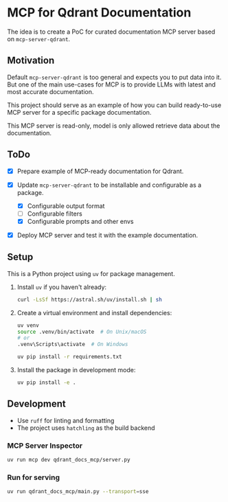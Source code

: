 

# MCP for Qdrant Documentation

The idea is to create a PoC for curated documentation MCP server based on `mcp-server-qdrant`.

## Motivation

Default `mcp-server-qdrant` is too general and expects you to put data into it.
But one of the main use-cases for MCP is to provide LLMs with latest and most accurate documentation.

This project should serve as an example of how you can build ready-to-use MCP server for a specific package documentation.


This MCP server is read-only, model is only allowed retrieve data about the documentation.


## ToDo

- [x] Prepare example of MCP-ready documentation for Qdrant.
- [x] Update `mcp-server-qdrant` to be installable and configurable as a package.
   - [x] Configurable output format
   - [ ] Configurable filters
   - [x] Configurable prompts and other envs
- [x] Deploy MCP server and test it with the example documentation.


## Setup

This is a Python project using `uv` for package management.

1. Install `uv` if you haven't already:
   ```bash
   curl -LsSf https://astral.sh/uv/install.sh | sh
   ```

2. Create a virtual environment and install dependencies:
   ```bash
   uv venv
   source .venv/bin/activate  # On Unix/macOS
   # or
   .venv\Scripts\activate  # On Windows
   
   uv pip install -r requirements.txt
   ```

3. Install the package in development mode:
   ```bash
   uv pip install -e .
   ```

## Development

- Use `ruff` for linting and formatting
- The project uses `hatchling` as the build backend 


### MCP Server Inspector

```bash
uv run mcp dev qdrant_docs_mcp/server.py
```

### Run for serving

```bash
uv run qdrant_docs_mcp/main.py --transport=sse
```


